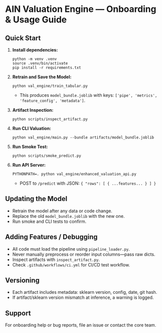 # AIN Valuation Engine — Onboarding & Usage Guide

## Quick Start

1. **Install dependencies:**
   ```
   python -m venv .venv
   source .venv/bin/activate
   pip install -r requirements.txt
   ```

2. **Retrain and Save the Model:**
   ```
   python val_engine/train_tabular.py
   ```
   - This produces `model_bundle.joblib` with keys: `['pipe', 'metrics', 'feature_config', 'metadata']`.

3. **Artifact Inspection:**
   ```
   python scripts/inspect_artifact.py
   ```

4. **Run CLI Valuation:**
   ```
   python val_engine/main.py --bundle artifacts/model_bundle.joblib
   ```

5. **Run Smoke Test:**
   ```
   python scripts/smoke_predict.py
   ```

6. **Run API Server:**
   ```
   PYTHONPATH=. python val_engine/enhanced_valuation_api.py
   ```
   - POST to `/predict` with JSON: `{ "rows": [ { ...features... } ] }`

## Updating the Model

- Retrain the model after any data or code change.
- Replace the old `model_bundle.joblib` with the new one.
- Run smoke and CLI tests to confirm.

## Adding Features / Debugging

- All code must load the pipeline using `pipeline_loader.py`.
- Never manually preprocess or reorder input columns—pass raw dicts.
- Inspect artifacts with `inspect_artifact.py`.
- Check `.github/workflows/ci.yml` for CI/CD test workflow.

## Versioning

- Each artifact includes metadata: sklearn version, config, date, git hash.
- If artifact/sklearn version mismatch at inference, a warning is logged.

## Support

For onboarding help or bug reports, file an issue or contact the core team.

